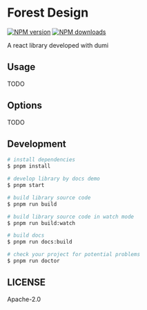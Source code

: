 # Forest Design

[![NPM version](https://img.shields.io/npm/v/forest-design.svg?style=flat)](https://npmjs.org/package/forest-design)
[![NPM downloads](http://img.shields.io/npm/dm/forest-design.svg?style=flat)](https://npmjs.org/package/forest-design)

A react library developed with dumi

## Usage

TODO

## Options

TODO

## Development

```bash
# install dependencies
$ pnpm install

# develop library by docs demo
$ pnpm start

# build library source code
$ pnpm run build

# build library source code in watch mode
$ pnpm run build:watch

# build docs
$ pnpm run docs:build

# check your project for potential problems
$ pnpm run doctor
```

## LICENSE

Apache-2.0
